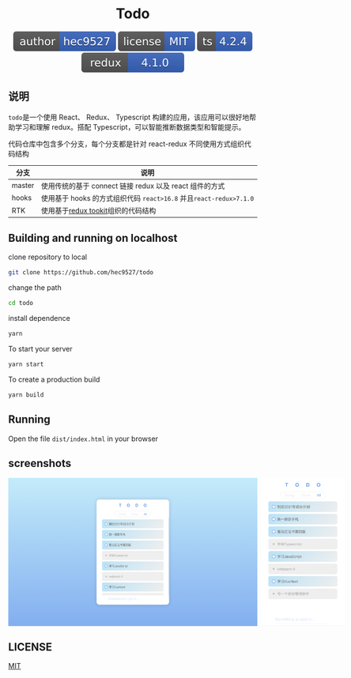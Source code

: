 <div style="text-align:center;" align="center">

# Todo

![](svg/author-hec9527.svg)
![](svg/license-MIT.svg)
![](svg/ts-4.2.4.svg)
![](svg/redux-4.1.0.svg)

</div>

## 说明

`todo`是一个使用 React、 Redux、 Typescript 构建的应用，该应用可以很好地帮助学习和理解 redux。搭配 Typescript，可以智能推断数据类型和智能提示。

代码仓库中包含多个分支，每个分支都是针对 react-redux 不同使用方式组织代码结构

| 分支   | 说明                                                                                 |
| ------ | ------------------------------------------------------------------------------------ |
| master | 使用传统的基于 connect 链接 redux 以及 react 组件的方式                              |
| hooks  | 使用基于 hooks 的方式组织代码 `react>16.8` 并且`react-redux>7.1.0`                   |
| RTK    | 使用基于[redux tookit](https://www.npmjs.com/package/@reduxjs/toolkit)组织的代码结构 |

## Building and running on localhost

clone repository to local

```zsh
git clone https://github.com/hec9527/todo
```

change the path

```zsh
cd todo
```

install dependence

```zsh
yarn
```

To start your server

```zsh
yarn start
```

To create a production build

```zsh
yarn build
```

## Running

Open the file `dist/index.html` in your browser

## screenshots

<div style="display:flex;">
<img src="./images/20210824_16-58-10.png" width='auto' height='300' style="margin-right:8px" />

<img src="./images/20210824_16-58-48.png" width='auto' height='300' />
</div>

## LICENSE

[MIT](./LICENSE)
